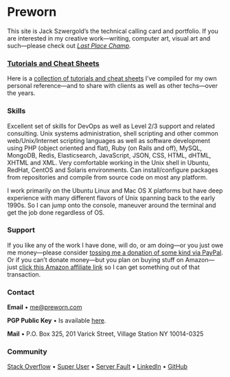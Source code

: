 # Preworn

This site is Jack Szwergold’s the technical calling card and portfolio. If you are interested in my creative work—writing, computer art, visual art and such—please check out *[Last Place Champ][1]*.

### [Tutorials and Cheat Sheets][2]

Here is a [collection of tutorials and cheat sheets][2] I’ve compiled for my own personal reference—and to share with clients as well as other techs—over the years.

### Skills

Excellent set of skills for DevOps as well as Level 2/3 support and related consulting. Unix systems administration, shell scripting and other common web/Unix/Internet scripting languages as well as software development using PHP (object oriented and flat), Ruby (on Rails and off), MySQL, MongoDB, Redis, Elasticsearch, JavaScript, JSON, CSS, HTML, dHTML, XHTML and XML. Very comfortable working in the Unix shell in Ubuntu, RedHat, CentOS and Solaris environments. Can install/configure packages from repositories and compile from source code on most any platform.

I work primarily on the Ubuntu Linux and Mac OS X platforms but have deep experience with many different flavors of Unix spanning back to the early 1990s. So I can jump onto the console, maneuver around the terminal and get the job done regardless of OS.

### Support

If you like any of the work I have done, will do, or am doing—or you just owe me money—please consider [tossing me a donation of some kind via PayPal][3]. Or if you can’t donate money—but you plan on buying stuff on Amazon—just [click this Amazon affiliate link][4] so I can get something out of that transaction.

### Contact

**Email** • [me@preworn.com](mailto:me@preworn.com?Subject=Preworn%20Website%20Query)

**PGP Public Key** • Is available [here][5].

**Mail** • P.O. Box 325, 201 Varick Street, Village Station NY 10014-0325

### Community

[Stack Overflow][6] • [Super User][7] • [Server Fault][8] • [LinkedIn][9] • [GitHub][10]

  [1]: http://www.lastplacechamp.com/ "last Place Champ"
  [2]: cheat_sheets/ "Tutorials"
  [3]: https://www.paypal.me/JackSzwergold "Support me with a PayPal donation."
  [4]: http://www.amazon.com/?tag=preworn-20 "Support me when you buy things on Amazon with this link."
  [5]: pgp_public_key-preworn.asc.txt
  [6]: http://stackoverflow.com/users/117259/jakegould "Stack Overflow"
  [7]: http://superuser.com/users/167207/jakegould "Super User"
  [8]: http://serverfault.com/users/100013/jakegould "Server Fault"
  [9]: http://www.linkedin.com/in/jackszwergold "Linked In"
  [10]: https://github.com/JackSzwergold
